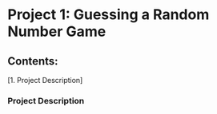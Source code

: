 # Project 1: Guessing a Random Number Game
## Contents:
[1. Project Description] 

### Project Description